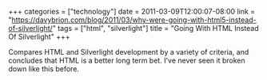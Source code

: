 +++
categories = ["technology"]
date = 2011-03-09T12:00:07-08:00
link = "https://davybrion.com/blog/2011/03/why-were-going-with-html5-instead-of-silverlight/"
tags = ["html", "silverlight"]
title = "Going With HTML Instead Of Silverlight"
+++

Compares HTML and Silverlight development by a variety of criteria, and concludes that HTML is a better long term bet. I've never seen it broken down like this before.
